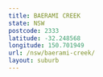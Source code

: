 ```yaml
---
title: BAERAMI CREEK
state: NSW
postcode: 2333
latitude: -32.248568
longitude: 150.701949
url: /nsw/baerami-creek/
layout: suburb
---
```

